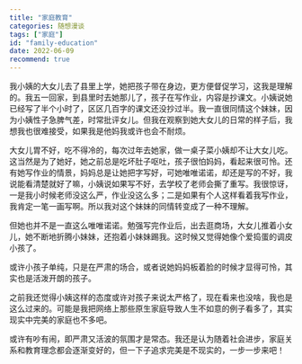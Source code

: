 ```yaml
---
title: "家庭教育"
categories: 随想漫谈
tags: ["家庭"]
id: "family-education"
date: 2022-06-09
recommend: true
---
```


我小姨的大女儿去了县里上学，她把孩子带在身边，更方便督促学习，这我是理解的。我五一回家，到县里时去她那儿了，孩子在写作业，内容是抄课文。小姨说她已经写了半个小时了，区区几百字的课文还没抄过半。我一直很同情这个妹妹，因为小姨性子急脾气差，时常批评女儿。但我在观察到她大女儿的日常的样子后，我想我也很难接受，如果我是他妈我或许也会不耐烦。

大女儿胃不好，吃不得冷的，每次过年去她家，做一桌子菜小姨却不让大女儿吃。这当然是为了她好，她之前总是吃坏肚子呕吐，孩子很怕妈妈，看起来很可怜。还有她写作业的情景，妈妈总是让她把字写好，可她唯唯诺诺，却还是写的不好，我说能看清楚就好了嘛，小姨说如果写不好，去学校了老师会撕了重写。我很惊讶，一是我小时候老师没这么严，作业没这么多；二是如果有个人这样看着我写作业，我肯定一笔一画写啊。所以我对这个妹妹的同情转变成了一种不理解。

但她也并不是一直这么唯唯诺诺。勉强写完作业后，出去逛商场，大女儿推着小女儿，她不断地折腾小妹妹，还抱着小妹妹踢我。这时候又觉得她像个爱捣蛋的调皮小孩了。

或许小孩子单纯，只是在严肃的场合，或者说她妈妈板着脸的时候才显得可怜，其实也是活泼开朗的孩子。

之前我还觉得小姨这样的态度或许对孩子来说太严格了，现在看来也没啥，我也是这么过来的。可能是我把网络上那些原生家庭导致人生不如意的例子看多了，其实现实中完美的家庭也不多吧。

或许有吵有闹，即严肃又活波的氛围才是常态。我还是认为随着社会进步，家庭关系和教育理念都会逐渐变好的，但一下子追求完美是不现实的，一步一步来吧！